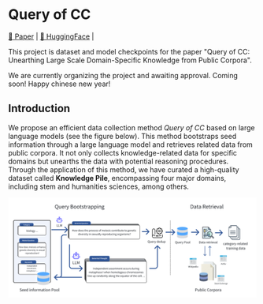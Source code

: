 # Query of CC

[📄 Paper](https://arxiv.org/abs/2401.14624) |
[🤗 HuggingFace](https://huggingface.co/datasets/ngc7293/Knowledge_Pile) |

This project is dataset and model checkpoints for the paper "Query of CC: Unearthing Large Scale Domain-Specific Knowledge from Public Corpora".

We are currently organizing the project and awaiting approval. Coming soon! Happy chinese new year!

## Introduction

We propose an efficient data collection method *Query of CC* based on large language models (see the figure below). This method bootstraps seed information through a large language model and retrieves related data from public corpora. It not only collects knowledge-related data for specific domains but unearths the data with potential reasoning procedures. Through the application of this method, we have curated a high-quality dataset called **Knowledge Pile**, encompassing four major domains, including stem and humanities sciences, among others. 

![Main stage of Query of CC](./images/main_stage.png)


